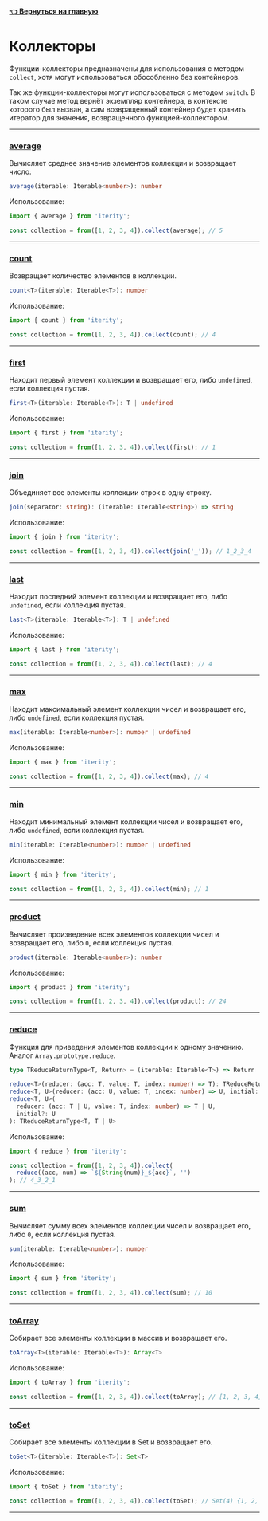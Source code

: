 **[👈 Вернуться на главную](../../)**

# Коллекторы

Функции-коллекторы предназначены для использования с методом `collect`, хотя могут использоваться обособленно без контейнеров.

Так же функции-коллекторы могут использоваться с методом `switch`. В таком случае метод вернёт экземпляр контейнера, в контексте которого был вызван, а сам возвращенный контейнер будет хранить итератор для значения, возвращенного функцией-коллектором.

---

### [average](#average)

Вычисляет среднее значение элементов коллекции и возвращает число.

```ts
average(iterable: Iterable<number>): number
```

Использование:

```ts
import { average } from 'iterity';

const collection = from([1, 2, 3, 4]).collect(average); // 5
```

---

### [count](#count)

Возвращает количество элементов в коллекции.

```ts
count<T>(iterable: Iterable<T>): number
```

Использование:

```ts
import { count } from 'iterity';

const collection = from([1, 2, 3, 4]).collect(count); // 4
```

---

### [first](#first)

Находит первый элемент коллекции и возвращает его, либо `undefined`, если коллекция пустая.

```ts
first<T>(iterable: Iterable<T>): T | undefined
```

Использование:

```ts
import { first } from 'iterity';

const collection = from([1, 2, 3, 4]).collect(first); // 1
```

---

### [join](#join)

Объединяет все элементы коллекции строк в одну строку.

```ts
join(separator: string): (iterable: Iterable<string>) => string
```

Использование:

```ts
import { join } from 'iterity';

const collection = from([1, 2, 3, 4]).collect(join('_')); // 1_2_3_4
```

---

### [last](#last)

Находит последний элемент коллекции и возвращает его, либо `undefined`, если коллекция пустая.

```ts
last<T>(iterable: Iterable<T>): T | undefined
```

Использование:

```ts
import { last } from 'iterity';

const collection = from([1, 2, 3, 4]).collect(last); // 4
```

---

### [max](#max)

Находит максимальный элемент коллекции чисел и возвращает его, либо `undefined`, если коллекция пустая.

```ts
max(iterable: Iterable<number>): number | undefined
```

Использование:

```ts
import { max } from 'iterity';

const collection = from([1, 2, 3, 4]).collect(max); // 4
```

---

### [min](#min)

Находит минимальный элемент коллекции чисел и возвращает его, либо `undefined`, если коллекция пустая.

```ts
min(iterable: Iterable<number>): number | undefined
```

Использование:

```ts
import { min } from 'iterity';

const collection = from([1, 2, 3, 4]).collect(min); // 1
```

---

### [product](#product)

Вычисляет произведение всех элементов коллекции чисел и возвращает его, либо `0`, если коллекция пустая.

```ts
product(iterable: Iterable<number>): number
```

Использование:

```ts
import { product } from 'iterity';

const collection = from([1, 2, 3, 4]).collect(product); // 24
```

---

### [reduce](#reduce)

Функция для приведения элементов коллекции к одному значению. Аналог `Array.prototype.reduce`.

```ts
type TReduceReturnType<T, Return> = (iterable: Iterable<T>) => Return | undefined;

reduce<T>(reducer: (acc: T, value: T, index: number) => T): TReduceReturnType<T, T>;
reduce<T, U>(reducer: (acc: U, value: T, index: number) => U, initial: U): TReduceReturnType<T, U>;
reduce<T, U>(
  reducer: (acc: T | U, value: T, index: number) => T | U,
  initial?: U
): TReduceReturnType<T, T | U>
```

Использование:

```ts
import { reduce } from 'iterity';

const collection = from([1, 2, 3, 4]).collect(
  reduce((acc, num) => `${String(num)}_${acc}`, '')
); // 4_3_2_1
```

---

### [sum](#sum)

Вычисляет сумму всех элементов коллекции чисел и возвращает его, либо `0`, если коллекция пустая.

```ts
sum(iterable: Iterable<number>): number
```

Использование:

```ts
import { sum } from 'iterity';

const collection = from([1, 2, 3, 4]).collect(sum); // 10
```

---

### [toArray](#toArray)

Собирает все элементы коллекции в массив и возвращает его.

```ts
toArray<T>(iterable: Iterable<T>): Array<T>
```

Использование:

```ts
import { toArray } from 'iterity';

const collection = from([1, 2, 3, 4]).collect(toArray); // [1, 2, 3, 4]
```

---

### [toSet](#toSet)

Собирает все элементы коллекции в Set и возвращает его.

```ts
toSet<T>(iterable: Iterable<T>): Set<T>
```

Использование:

```ts
import { toSet } from 'iterity';

const collection = from([1, 2, 3, 4]).collect(toSet); // Set(4) {1, 2, 3, 4}
```

---
